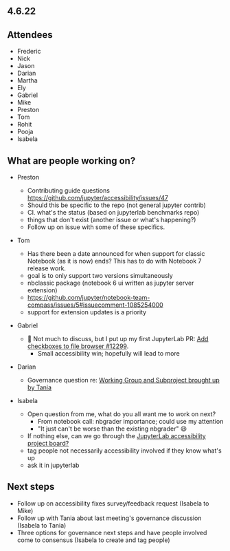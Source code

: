 ## 4.6.22

## Attendees

- Frederic
- Nick
- Jason
- Darian
- Martha
- Ely
- Gabriel
- Mike
- Preston
- Tom
- Rohit
- Pooja
- Isabela

## What are people working on?

- Preston
    - Contributing guide questions https://github.com/jupyter/accessibility/issues/47
    - Should this be specific to the repo (not general jupyter contrib)
    - CI. what's the status (based on jupyterlab benchmarks repo)
    - things that don't exist (another issue or what's happening?)
    - Follow up on issue with some of these specifics.

- Tom
    - Has there been a date announced for when support for classic Notebook (as it is now) ends? This has to do with Notebook 7 release work.
    - goal is to only support two versions simultaneously
    - nbclassic package (notebook 6 ui written as jupyter server extension)
    - https://github.com/jupyter/notebook-team-compass/issues/5#issuecomment-1085254000
    - support for extension updates is a priority

- Gabriel
    - :tada: Not much to discuss, but I put up my first JupyterLab PR: [Add checkboxes to file browser #12299](https://github.com/jupyterlab/jupyterlab/pull/12299). 
        - Small accessibility win; hopefully will lead to more

- Darian
    - Governance question re: [Working Group and Subproject brought up by Tania](https://github.com/jupyter/governance/issues/124)

- Isabela
    - Open question from me, what do you all want me to work on next?
        - From notebook call: nbgrader importance; could use my attention
        - "It just can't be worse than the existing nbgrader" :laughing: 
    - If nothing else, can we go through the [JupyterLab accessibility project board?](https://github.com/orgs/jupyterlab/projects/1)
    - tag people not necessarily accessibility involved if they know what's up
    - ask it in jupyterlab 

## Next steps

- Follow up on accessibility fixes survey/feedback request (Isabela to Mike)
- Follow up with Tania about last meeting's governance discussion (Isabela to Tania)
- Three options for governance next steps and have people involved come to consensus (Isabela to create and tag people)